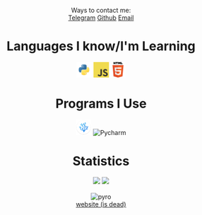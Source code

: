 <p align="center">
   Ways to contact me:<br>
   <a href="https://t.me/Kabion">Telegram</a>
   <a href="https://github.com/Kabsion">Github</a>
   <a href="mailto:exifeplaybox@protonmail.ch">Email</a>
</p>

<h1 align="center">Languages I know/I'm Learning</h1>
<p align="center">
    <img src="https://raw.githubusercontent.com/github/explore/80688e429a7d4ef2fca1e82350fe8e3517d3494d/topics/python/python.png" height="35" alt="python">
    <img src="https://raw.githubusercontent.com/github/explore/80688e429a7d4ef2fca1e82350fe8e3517d3494d/topics/javascript/javascript.png" height="35" alt="js">
    <img src="https://raw.githubusercontent.com/github/explore/80688e429a7d4ef2fca1e82350fe8e3517d3494d/topics/html/html.png" height="35" alt="html">
</p>

<h1 align="center">Programs I Use</h1>
<p align="center">
    <img src="https://raw.githubusercontent.com/VSCodium/vscodium/master/src/resources/linux/code.png" height="35" alt="VSCodium">
    <img src="https://upload.wikimedia.org/wikipedia/commons/thumb/1/1d/PyCharm_Icon.svg/512px-PyCharm_Icon.svg.png" height="35" alt="Pycharm">
</p>
<h1 align="center">Statistics</h1>
<p align="center">
    <img src="https://github-readme-stats.vercel.app/api?username=Kabsion&show_icons=true&theme=dracula&count_private=true&show_icons=true&include_all_commits=true" height="135">
    <img src="https://github-readme-stats.vercel.app/api/top-langs/?username=Kabsion&layout=compact&theme=dracula" height="135">
    <br><br>
    <img src="https://raw.githubusercontent.com/Kabsion/Kabsion/main/1.gif" alt="pyro" height="100">
    <br>
    <a href="https://Kabsion.github.io">website (is dead)</a>
</p>




